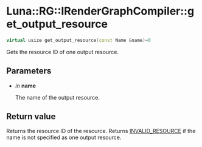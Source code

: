 # Luna::RG::IRenderGraphCompiler::get_output_resource

```c++
virtual usize get_output_resource(const Name &name)=0
```

Gets the resource ID of one output resource. 



## Parameters
* *in* **name**

    The name of the output resource. 

## Return value
Returns the resource ID of the resource. Returns [INVALID_RESOURCE](group___r_g_1gac4e99541691ddacbcf16df365d5dcd87.md) if the name is not specified as one output resource. 

